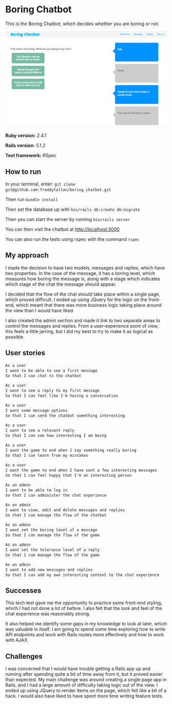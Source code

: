 # Boring Chatbot

This is the Boring Chatbot, which decides whether you are boring or not.

![](boring-chatbot.png)

**Ruby version:** 2.4.1

**Rails version:** 5.1.2

**Test framework:** RSpec

## How to run

In your terminal, enter:
`git clone git@github.com:freddyfallon/boring_chatbot.git`

Then run `bundle install`

Then set the database up with `bin/rails db:create db:migrate`

Then you can start the server by running `bin/rails server`

You can then visit the chatbot at  [http://localhost:3000](http://localhost:3000)

You can also run the tests using rspec with the command `rspec`

## My approach

I made the decision to have two models, messages and replies, which have two properties. In the case of the message, it has a boring level, which measures how boring the message is, along with a stage which indicates which stage of the chat the message should appear.

I decided that the flow of the chat should take place within a single page, which proved difficult. I ended up using JQuery for the logic on the front-end, which meant that there was more business logic taking place around the view than I would have liked.

I also created the admin section and made it link to two separate areas to control the messages and replies. From a user-experience point of view, this feels a little jarring, but I did my best to try to make it as logical as possible.

## User stories

```
As a user
I want to be able to see a first message
So that I can chat to the chatbot
```

```
As a user
I want to see a reply to my first message
So that I can feel like I'm having a conversation

```

```
As a user
I want some message options
So that I can send the chatbot something interesting

```

```
As a user
I want to see a relevant reply
So that I can see how interesting I am being

```

```
As a user
I want the game to end when I say something really boring
So that I can learn from my mistakes

```

```
As a user
I want the game to end when I have sent a few interesting messages
So that I can feel happy that I'm an interesting person

```

```
As an admin
I want to be able to log in
So that I can administer the chat experience

```

```
As an admin
I want to view, edit and delete messages and replies
So that I can manage the flow of the chatbot

```

```
As an admin
I want set the boring level of a message
So that I can manage the flow of the game

```

```
As an admin
I want set the tolerance level of a reply
So that I can manage the flow of the game

```

```
As an admin
I want to add new messages and replies
So that I can add my own interesting content to the chat experience

```


## Successes

This tech test gave me the opportunity to practice some front-end styling, which I had not done a lot of before. I also felt that the look and feel of the chat experience was reasonably strong.

It also helped me identify some gaps in my knowledge to look at later, which was valuable in itself. I am going to spend some time exploring how to write API endpoints and work with Rails routes more effectively and how to work with AJAX.

## Challenges

I was concerned that I would have trouble getting a Rails app up and running after spending quite a bit of time away from it, but it proved easier than expected. My main challenge was around creating a single page app in Rails, and I had a large amount of difficulty taking logic out of the view. I ended up using JQuery to render items on the page, which felt like a bit of a hack. I would also have liked to have spent more time writing feature tests.
